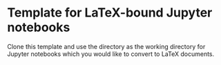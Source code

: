 # Template for LaTeX-bound Jupyter notebooks

Clone this template and use the directory as the working directory for Jupyter notebooks which you would like to convert to LaTeX documents.
